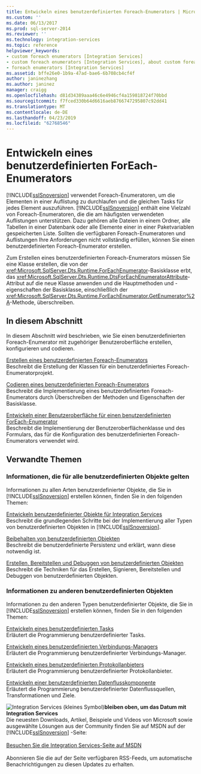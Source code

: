 ```yaml
---
title: Entwickeln eines benutzerdefinierten Foreach-Enumerators | Microsoft-Dokumentation
ms.custom: ''
ms.date: 06/13/2017
ms.prod: sql-server-2014
ms.reviewer: ''
ms.technology: integration-services
ms.topic: reference
helpviewer_keywords:
- custom foreach enumerators [Integration Services]
- custom foreach enumerators [Integration Services], about custom foreach enumerators
- foreach enumerators [Integration Services]
ms.assetid: bffe26e0-1b9a-47ad-bae6-6b708cb4cf4f
author: janinezhang
ms.author: janinez
manager: craigg
ms.openlocfilehash: d81d34389aaa46c6e4946cf4a159818724f70bbd
ms.sourcegitcommit: f7fced330b64d6616aeb8766747295807c92dd41
ms.translationtype: MT
ms.contentlocale: de-DE
ms.lasthandoff: 04/23/2019
ms.locfileid: "62768546"
---
```

# <a name="developing-a-custom-foreach-enumerator"></a>Entwickeln eines benutzerdefinierten ForEach-Enumerators
  [!INCLUDE[ssISnoversion](../../../includes/ssisnoversion-md.md)] verwendet Foreach-Enumeratoren, um die Elementen in einer Auflistung zu durchlaufen und die gleichen Tasks für jedes Element auszuführen. [!INCLUDE[ssISnoversion](../../../includes/ssisnoversion-md.md)] enthält eine Vielzahl von Foreach-Enumeratoren, die die am häufigsten verwendeten Auflistungen unterstützen. Dazu gehören alle Dateien in einem Ordner, alle Tabellen in einer Datenbank oder alle Elemente einer in einer Paketvariablen gespeicherten Liste. Sollten die verfügbaren Foreach-Enumeratoren und Auflistungen Ihre Anforderungen nicht vollständig erfüllen, können Sie einen benutzerdefinierten Foreach-Enumerator erstellen.  
  
 Zum Erstellen eines benutzerdefinierten Foreach-Enumerators müssen Sie eine Klasse erstellen, die von der <xref:Microsoft.SqlServer.Dts.Runtime.ForEachEnumerator>-Basisklasse erbt, das <xref:Microsoft.SqlServer.Dts.Runtime.DtsForEachEnumeratorAttribute>-Attribut auf die neue Klasse anwenden und die Hauptmethoden und -eigenschaften der Basisklasse, einschließlich der <xref:Microsoft.SqlServer.Dts.Runtime.ForEachEnumerator.GetEnumerator%2A>-Methode, überschreiben.  
  
## <a name="in-this-section"></a>In diesem Abschnitt  
 In diesem Abschnitt wird beschrieben, wie Sie einen benutzerdefinierten Foreach-Enumerator mit zugehöriger Benutzeroberfläche erstellen, konfigurieren und codieren.  
  
 [Erstellen eines benutzerdefinierten Foreach-Enumerators](creating-a-custom-foreach-enumerator.md)  
 Beschreibt die Erstellung der Klassen für ein benutzerdefiniertes Foreach-Enumeratorprojekt.  
  
 [Codieren eines benutzerdefinierten Foreach-Enumerators](coding-a-custom-foreach-enumerator.md)  
 Beschreibt die Implementierung eines benutzerdefinierten Foreach-Enumerators durch Überschreiben der Methoden und Eigenschaften der Basisklasse.  
  
 [Entwickeln einer Benutzeroberfläche für einen benutzerdefinierten ForEach-Enumerator](developing-a-user-interface-for-a-custom-foreach-enumerator.md)  
 Beschreibt die Implementierung der Benutzeroberflächenklasse und des Formulars, das für die Konfiguration des benutzerdefinierten Foreach-Enumerators verwendet wird.  
  
## <a name="related-topics"></a>Verwandte Themen  
  
### <a name="information-common-to-all-custom-objects"></a>Informationen, die für alle benutzerdefinierten Objekte gelten  
 Informationen zu allen Arten benutzerdefinierter Objekte, die Sie in [!INCLUDE[ssISnoversion](../../../includes/ssisnoversion-md.md)] erstellen können, finden Sie in den folgenden Themen:  
  
 [Entwickeln benutzerdefinierter Objekte für Integration Services](../developing-custom-objects-for-integration-services.md)  
 Beschreibt die grundlegenden Schritte bei der Implementierung aller Typen von benutzerdefinierten Objekten in [!INCLUDE[ssISnoversion](../../../includes/ssisnoversion-md.md)].  
  
 [Beibehalten von benutzerdefinierten Objekten](../persisting-custom-objects.md)  
 Beschreibt die benutzerdefinierte Persistenz und erklärt, wann diese notwendig ist.  
  
 [Erstellen, Bereitstellen und Debuggen von benutzerdefinierten Objekten](../building-deploying-and-debugging-custom-objects.md)  
 Beschreibt die Techniken für das Erstellen, Signieren, Bereitstellen und Debuggen von benutzerdefinierten Objekten.  
  
### <a name="information-about-other-custom-objects"></a>Informationen zu anderen benutzerdefinierten Objekten  
 Informationen zu den anderen Typen benutzerdefinierter Objekte, die Sie in [!INCLUDE[ssISnoversion](../../../includes/ssisnoversion-md.md)] erstellen können, finden Sie in den folgenden Themen:  
  
 [Entwickeln eines benutzerdefinierten Tasks](../task/developing-a-custom-task.md)  
 Erläutert die Programmierung benutzerdefinierter Tasks.  
  
 [Entwickeln eines benutzerdefinierten Verbindungs-Managers](../connection-manager/developing-a-custom-connection-manager.md)  
 Erläutert die Programmierung benutzerdefinierter Verbindungs-Manager.  
  
 [Entwickeln eines benutzerdefinierten Protokollanbieters](../log-provider/developing-a-custom-log-provider.md)  
 Erläutert die Programmierung benutzerdefinierter Protokollanbieter.  
  
 [Entwickeln einer benutzerdefinierten Datenflusskomponente](../data-flow/developing-a-custom-data-flow-component.md)  
 Erläutert die Programmierung benutzerdefinierter Datenflussquellen, Transformationen und Ziele.  
  
![Integration Services (kleines Symbol)](../../media/dts-16.gif "Integration Services (kleines Symbol)")**bleiben oben, um das Datum mit Integration Services**<br /> Die neuesten Downloads, Artikel, Beispiele und Videos von Microsoft sowie ausgewählte Lösungen aus der Community finden Sie auf MSDN auf der [!INCLUDE[ssISnoversion](../../../includes/ssisnoversion-md.md)] -Seite:<br /><br /> [Besuchen Sie die Integration Services-Seite auf MSDN](https://go.microsoft.com/fwlink/?LinkId=136655)<br /><br /> Abonnieren Sie die auf der Seite verfügbaren RSS-Feeds, um automatische Benachrichtigungen zu diesen Updates zu erhalten.  
  
  
